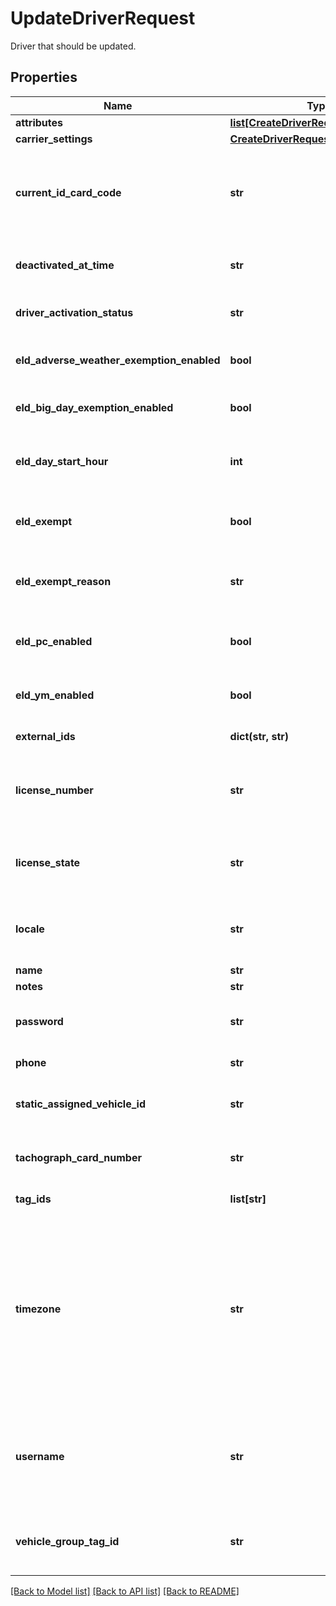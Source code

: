 # UpdateDriverRequest

Driver that should be updated.
## Properties
Name | Type | Description | Notes
------------ | ------------- | ------------- | -------------
**attributes** | [**list[CreateDriverRequestAttributes]**](CreateDriverRequestAttributes.md) |  | [optional] 
**carrier_settings** | [**CreateDriverRequestCarrierSettings**](CreateDriverRequestCarrierSettings.md) |  | [optional] 
**current_id_card_code** | **str** | The ID Card Code on the back of the physical card assigned to the driver.  Contact Samsara if you would like to enable this feature. | [optional] 
**deactivated_at_time** | **str** | The date and time this driver is considered to be deactivated in RFC 3339 format. | [optional] 
**driver_activation_status** | **str** | A value indicating whether the driver is active or deactivated. | [optional] 
**eld_adverse_weather_exemption_enabled** | **bool** | Flag indicating this driver may use Adverse Weather exemptions in ELD logs. | [optional] 
**eld_big_day_exemption_enabled** | **bool** | Flag indicating this driver may use Big Day exemption in ELD logs. | [optional] 
**eld_day_start_hour** | **int** | &#x60;0&#x60; indicating midnight-to-midnight ELD driving hours, &#x60;12&#x60; to indicate noon-to-noon driving hours. | [optional] 
**eld_exempt** | **bool** | Flag indicating this driver is exempt from the Electronic Logging Mandate. | [optional] 
**eld_exempt_reason** | **str** | Reason that this driver is exempt from the Electronic Logging Mandate (see eldExempt). | [optional] 
**eld_pc_enabled** | **bool** | Flag indicating this driver may select the Personal Conveyance duty status in ELD logs. | [optional] 
**eld_ym_enabled** | **bool** | Flag indicating this driver may select the Yard Move duty status in ELD logs. | [optional] 
**external_ids** | **dict(str, str)** | The [external IDs](https://developers.samsara.com/docs/external-ids) for the given object. | [optional] 
**license_number** | **str** | Driver&#39;s state issued license number. The combination of this number and &#x60;licenseState&#x60; must be unique. | [optional] 
**license_state** | **str** | Abbreviation of US state, Canadian province, or US territory that issued driver&#39;s license. | [optional] 
**locale** | **str** | Locale override (uncommon). These are specified by ISO 3166-2 country codes for supported locales. | [optional] 
**name** | **str** | Driver&#39;s name. | [optional] 
**notes** | **str** | Notes about the driver. | [optional] 
**password** | **str** | Password that the driver can use to login to the Samsara driver app. | [optional] 
**phone** | **str** | Phone number of the driver. | [optional] 
**static_assigned_vehicle_id** | **str** | ID of vehicle that the driver is permanently assigned to. (uncommon). | [optional] 
**tachograph_card_number** | **str** | Driver&#39;s assigned tachograph card number (Europe specific) | [optional] 
**tag_ids** | **list[str]** | IDs of tags the driver is associated with. | [optional] 
**timezone** | **str** | Home terminal timezone, in order to indicate what time zone should be used to calculate the ELD logs. Driver timezones use [IANA timezone database](https://www.iana.org/time-zones) keys (e.g. &#x60;America/Los_Angeles&#x60;, &#x60;America/New_York&#x60;, &#x60;Europe/London&#x60;, etc.). You can find a mapping of common timezone formats to IANA timezone keys [here](https://unicode.org/cldr/charts/latest/supplemental/zone_tzid.html). | [optional] 
**username** | **str** | Driver&#39;s login username into the driver app. The username may not contain spaces or the &#39;@&#39; symbol. The username must be unique. | [optional] 
**vehicle_group_tag_id** | **str** | Tag ID which determines which vehicles a driver will see when selecting vehicles. | [optional] 

[[Back to Model list]](../README.md#documentation-for-models) [[Back to API list]](../README.md#documentation-for-api-endpoints) [[Back to README]](../README.md)


